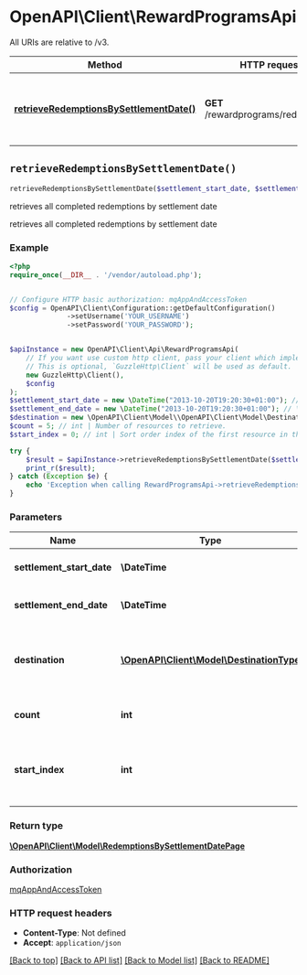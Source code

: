 # OpenAPI\Client\RewardProgramsApi

All URIs are relative to /v3.

Method | HTTP request | Description
------------- | ------------- | -------------
[**retrieveRedemptionsBySettlementDate()**](RewardProgramsApi.md#retrieveRedemptionsBySettlementDate) | **GET** /rewardprograms/redemptions | retrieves all completed redemptions by settlement date


## `retrieveRedemptionsBySettlementDate()`

```php
retrieveRedemptionsBySettlementDate($settlement_start_date, $settlement_end_date, $destination, $count, $start_index): \OpenAPI\Client\Model\RedemptionsBySettlementDatePage
```

retrieves all completed redemptions by settlement date

retrieves all completed redemptions by settlement date

### Example

```php
<?php
require_once(__DIR__ . '/vendor/autoload.php');


// Configure HTTP basic authorization: mqAppAndAccessToken
$config = OpenAPI\Client\Configuration::getDefaultConfiguration()
              ->setUsername('YOUR_USERNAME')
              ->setPassword('YOUR_PASSWORD');


$apiInstance = new OpenAPI\Client\Api\RewardProgramsApi(
    // If you want use custom http client, pass your client which implements `GuzzleHttp\ClientInterface`.
    // This is optional, `GuzzleHttp\Client` will be used as default.
    new GuzzleHttp\Client(),
    $config
);
$settlement_start_date = new \DateTime("2013-10-20T19:20:30+01:00"); // \DateTime | Settlement start date to filter by.
$settlement_end_date = new \DateTime("2013-10-20T19:20:30+01:00"); // \DateTime | Settlement end date to filter by.
$destination = new \OpenAPI\Client\Model\\OpenAPI\Client\Model\DestinationType(); // \OpenAPI\Client\Model\DestinationType | Specifies the destination for external redemptions to filter for.
$count = 5; // int | Number of resources to retrieve.
$start_index = 0; // int | Sort order index of the first resource in the returned array.

try {
    $result = $apiInstance->retrieveRedemptionsBySettlementDate($settlement_start_date, $settlement_end_date, $destination, $count, $start_index);
    print_r($result);
} catch (Exception $e) {
    echo 'Exception when calling RewardProgramsApi->retrieveRedemptionsBySettlementDate: ', $e->getMessage(), PHP_EOL;
}
```

### Parameters

Name | Type | Description  | Notes
------------- | ------------- | ------------- | -------------
 **settlement_start_date** | **\DateTime**| Settlement start date to filter by. |
 **settlement_end_date** | **\DateTime**| Settlement end date to filter by. |
 **destination** | [**\OpenAPI\Client\Model\DestinationType**](../Model/.md)| Specifies the destination for external redemptions to filter for. | [optional]
 **count** | **int**| Number of resources to retrieve. | [optional] [default to 5]
 **start_index** | **int**| Sort order index of the first resource in the returned array. | [optional] [default to 0]

### Return type

[**\OpenAPI\Client\Model\RedemptionsBySettlementDatePage**](../Model/RedemptionsBySettlementDatePage.md)

### Authorization

[mqAppAndAccessToken](../../README.md#mqAppAndAccessToken)

### HTTP request headers

- **Content-Type**: Not defined
- **Accept**: `application/json`

[[Back to top]](#) [[Back to API list]](../../README.md#endpoints)
[[Back to Model list]](../../README.md#models)
[[Back to README]](../../README.md)
